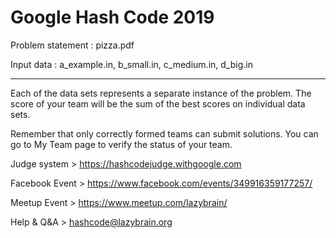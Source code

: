 # Google Hash Code 2019

Problem statement : pizza.pdf

Input data : a_example.in, b_small.in, c_medium.in, d_big.in

___
Each of the data sets represents a separate instance of the problem. The score of your team will be the sum of the best scores on individual data sets.

Remember that only correctly formed teams can submit solutions. You can go to My Team page to verify the status of your team.

Judge system > https://hashcodejudge.withgoogle.com 

Facebook Event > https://www.facebook.com/events/349916359177257/

Meetup Event > https://www.meetup.com/lazybrain/

Help & Q&A > hashcode@lazybrain.org
